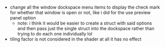 - change all the window dockspace menu items to display the check mark for whether that window is open or not, like i did for the use preview panel option
	- note: i think it would be easier to create a struct with said options and then pass just the single struct into the dockspace rather than trying to do each one individually lol
- tiling factor is not considered in the shader at all it has no effect